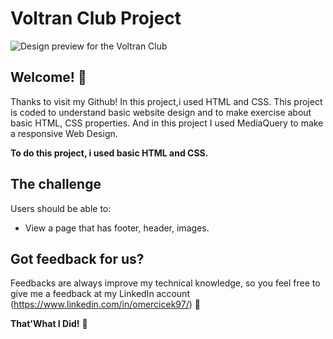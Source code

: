 # Voltran Club Project

![Design preview for the Voltran Club](./design/desktop-preview.jpg)

## Welcome! 👋

Thanks to visit my Github! In this project,i used HTML and CSS. This project is coded to understand basic website design and to make exercise about basic HTML, CSS properties. And in this project I used MediaQuery to make a responsive Web Design.

**To do this project, i used basic HTML and CSS.**

## The challenge

Users should be able to:

- View a page that has footer, header, images.

## Got feedback for us?

Feedbacks are always improve my technical knowledge, so you feel free to give me a feedback at my LinkedIn account (https://www.linkedin.com/in/omercicek97/) 🙌

**That'What I Did!** 🚀
